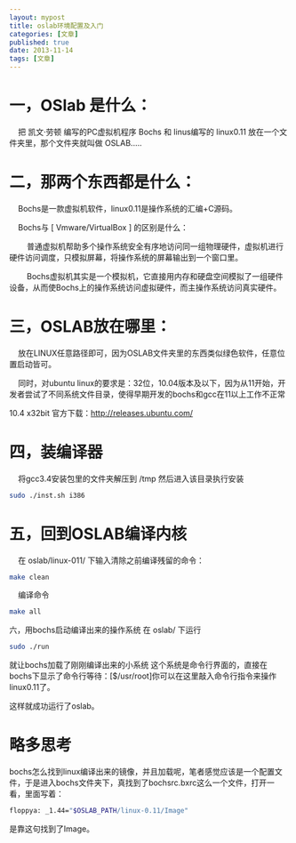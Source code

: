 ```yaml
---
layout: mypost
title: oslab环境配置及入门
categories: [文章]
published: true
date: 2013-11-14
tags: [文章]
---
```


# 一，OSlab 是什么：
    把 凯文·劳顿 编写的PC虚拟机程序 Bochs 和 linus编写的 linux0.11 放在一个文件夹里，那个文件夹就叫做 OSLAB.....

# 二，那两个东西都是什么：

    Bochs是一款虚拟机软件，linux0.11是操作系统的汇编+C源码。

    Bochs与 [ Vmware/VirtualBox ] 的区别是什么：

        普通虚拟机帮助多个操作系统安全有序地访问同一组物理硬件，虚拟机进行硬件访问调度，只模拟屏幕，将操作系统的屏幕输出到一个窗口里。

        Bochs虚拟机其实是一个模拟机，它直接用内存和硬盘空间模拟了一组硬件设备，从而使Bochs上的操作系统访问虚拟硬件，而主操作系统访问真实硬件。

# 三，OSLAB放在哪里：

    放在LINUX任意路径即可，因为OSLAB文件夹里的东西类似绿色软件，任意位置启动皆可。

    同时，对ubuntu linux的要求是：32位，10.04版本及以下，因为从11开始，开发者尝试了不同系统文件目录，使得早期开发的bochs和gcc在11以上工作不正常

10.4 x32bit 官方下载：http://releases.ubuntu.com/

# 四，装编译器

    将gcc3.4安装包里的文件夹解压到 /tmp 然后进入该目录执行安装

```bash
sudo ./inst.sh i386
```

# 五，回到OSLAB编译内核
    在 oslab/linux-011/ 下输入清除之前编译残留的命令：

```bash
make clean
```
    编译命令

```bash
make all
```

六，用bochs启动编译出来的操作系统
在 oslab/ 下运行

```bash
sudo ./run
```

就让bochs加载了刚刚编译出来的小系统
这个系统是命令行界面的，直接在bochs下显示了命令行等待：[$/usr/root]你可以在这里敲入命令行指令来操作linux0.11了。

这样就成功运行了oslab。



# 略多思考

bochs怎么找到linux编译出来的镜像，并且加载呢，笔者感觉应该是一个配置文件，于是进入bochs文件夹下，真找到了bochsrc.bxrc这么一个文件，打开一看，里面写着：

```bash
floppya: _1.44="$OSLAB_PATH/linux-0.11/Image"
```

是靠这句找到了Image。